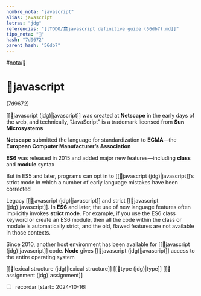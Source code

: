 ```yaml
---
nombre_nota: "javascript"
alias: javascript
letras: "jdg"
referencias: "[[TODO/🏛️javascript definitive guide (56db7).md]]"
tipo_nota: "📑"
hash: "7d9672"
parent_hash: "56db7"
---
```


#nota/📑

# 📑javascript
<div class="hash">(7d9672)</div>




[[📑javascript (jdg)|javascript]] was created at __Netscape__ in the early days of the web, and technically, “JavaScript” is a trademark licensed from __Sun Microsystems__

__Netscape__ submitted the language for standardization to __ECMA__—the __European Computer Manufacturer’s Association__

__ES6__ was released in 2015 and added major new features—including __class__ and __module__ syntax

But in ES5 and later, programs can opt in to [[📑javascript (jdg)|javascript]]’s strict mode in which a number of early language mistakes have been corrected

Legacy [[📑javascript (jdg)|javascript]] and strict  [[📑javascript (jdg)|javascript]]. In __ES6__ and later, the use of new language features often implicitly invokes __strict mode__. For example, if you use the ES6 class keyword or create an ES6 module, then all the code within the class or module is automatically strict, and the old, flawed features are not available in those contexts. 

Since 2010, another host environment has been available for [[📑javascript (jdg)|javascript]] code.
 __Node__ gives [[📑javascript (jdg)|javascript]] access to the entire operating system

[[📑lexical structure (jdg)|lexical structure]]
[[📑type (jdg)|type]]
[[📑assignment (jdg)|assignment]]

- [ ] recordar  [start:: 2024-10-16]
